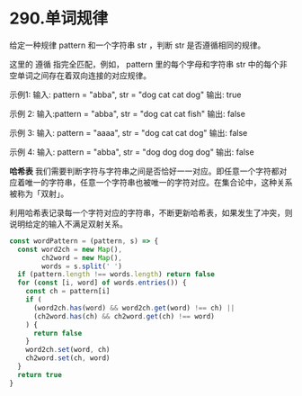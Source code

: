 # 290.单词规律
给定一种规律 pattern 和一个字符串 str ，判断 str 是否遵循相同的规律。

这里的 遵循 指完全匹配，例如， pattern 里的每个字母和字符串 str 中的每个非空单词之间存在着双向连接的对应规律。

示例1:
输入: pattern = "abba", str = "dog cat cat dog"
输出: true

示例 2:
输入:pattern = "abba", str = "dog cat cat fish"
输出: false

示例 3:
输入: pattern = "aaaa", str = "dog cat cat dog"
输出: false

示例 4:
输入: pattern = "abba", str = "dog dog dog dog"
输出: false

**哈希表**
我们需要判断字符与字符串之间是否恰好一一对应。即任意一个字符都对应着唯一的字符串，任意一个字符串也被唯一的字符对应。在集合论中，这种关系被称为「双射」。

利用哈希表记录每一个字符对应的字符串，不断更新哈希表，如果发生了冲突，则说明给定的输入不满足双射关系。

```js
const wordPattern = (pattern, s) => {
  const word2ch = new Map(),
        ch2word = new Map(),
        words = s.split(' ')
  if (pattern.length !== words.length) return false
  for (const [i, word] of words.entries()) {
    const ch = pattern[i]
    if (
      (word2ch.has(word) && word2ch.get(word) !== ch) || 
      (ch2word.has(ch) && ch2word.get(ch) !== word)
    ) {
      return false
    }
    word2ch.set(word, ch)
    ch2word.set(ch, word)
  }
  return true
}
```